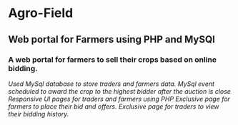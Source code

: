 # Agro-Field
## Web portal for Farmers using PHP and MySQl

### A web portal for farmers to sell their crops based on online bidding.
*Used MySql database to store traders and farmers data.*
*MySql event scheduled to award the crop to the highest bidder after the auction is close*
*Responsive UI pages for traders and farmers using PHP*
*Exclusive page for farmers to place their bid and offers.*
*Exclusive page for traders to view their bidding history.*
